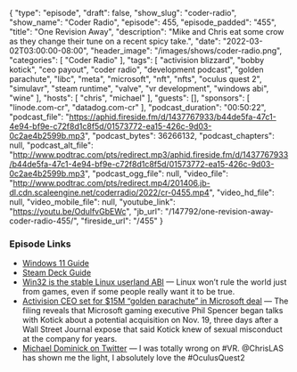 {
  "type": "episode",
  "draft": false,
  "show_slug": "coder-radio",
  "show_name": "Coder Radio",
  "episode": 455,
  "episode_padded": "455",
  "title": "One Revision Away",
  "description": "Mike and Chris eat some crow as they change their tune on a recent spicy take.",
  "date": "2022-03-02T03:00:00-08:00",
  "header_image": "/images/shows/coder-radio.png",
  "categories": [
    "Coder Radio"
  ],
  "tags": [
    "activision blizzard",
    "bobby kotick",
    "ceo payout",
    "coder radio",
    "development podcast",
    "golden parachute",
    "libc",
    "meta",
    "microsoft",
    "nft",
    "nfts",
    "oculus quest 2",
    "simulavr",
    "steam runtime",
    "valve",
    "vr development",
    "windows abi",
    "wine"
  ],
  "hosts": [
    "chris",
    "michael"
  ],
  "guests": [],
  "sponsors": [
    "linode.com-cr",
    "datadog.com-cr"
  ],
  "podcast_duration": "00:50:22",
  "podcast_file": "https://aphid.fireside.fm/d/1437767933/b44de5fa-47c1-4e94-bf9e-c72f8d1c8f5d/01573772-ea15-426c-9d03-0c2ae4b2599b.mp3",
  "podcast_bytes": 36266132,
  "podcast_chapters": null,
  "podcast_alt_file": "http://www.podtrac.com/pts/redirect.mp3/aphid.fireside.fm/d/1437767933/b44de5fa-47c1-4e94-bf9e-c72f8d1c8f5d/01573772-ea15-426c-9d03-0c2ae4b2599b.mp3",
  "podcast_ogg_file": null,
  "video_file": "http://www.podtrac.com/pts/redirect.mp4/201406.jb-dl.cdn.scaleengine.net/coderradio/2022/cr-0455.mp4",
  "video_hd_file": null,
  "video_mobile_file": null,
  "youtube_link": "https://youtu.be/OdulfvGbEWc",
  "jb_url": "/147792/one-revision-away-coder-radio-455/",
  "fireside_url": "/455"
}


### Episode Links

  * [Windows 11 Guide](https://github.com/mikeroyal/Windows-11-Guide#Creating-a-Local-Account-on-Windows-11-Home-and-Pro "Windows 11 Guide")
  * [Steam Deck Guide](https://github.com/mikeroyal/Steam-Deck-Guide "Steam Deck Guide")
  * [Win32 is the stable Linux userland ABI](https://sporks.space/2022/02/27/win32-is-the-stable-linux-userland-abi-and-the-consequences/ "Win32 is the stable Linux userland ABI") — Linux won’t rule the world just from games, even if some people really want it to be true. 
  * [Activision CEO set for $15M “golden parachute” in Microsoft deal](https://www.axios.com/activision-blizzard-microsoft-sec-filing-d0fdf84f-c402-4136-97d8-da8da039ad67.html "Activision CEO set for $15M “golden parachute” in Microsoft deal") — The filing reveals that Microsoft gaming executive Phil Spencer began talks with Kotick about a potential acquisition on Nov. 19, three days after a Wall Street Journal expose that said Kotick knew of sexual misconduct at the company for years.
  * [Michael Dominick on Twitter](https://twitter.com/dominucco/status/1496987126252163079 "Michael Dominick on Twitter") — I was totally wrong on #VR. @ChrisLAS has shown me the light, I absolutely love the #OculusQuest2


